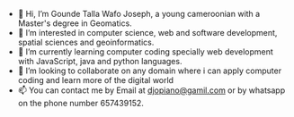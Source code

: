 - 👋 Hi, I’m Gounde Talla Wafo Joseph, a young cameroonian with a Master's degree in Geomatics.
- 👀 I’m interested in computer science, web and software development, spatial sciences and  geoinformatics.
- 🌱 I’m currently learning computer coding specially web development with JavaScript, java and python languages.
- 💞️ I’m looking to collaborate on any domain where i can apply computer coding and learn more of the digital world
- 📫 You can contact me by Email at djopiano@gamil.com or by whatsapp on the phone number 657439152.

<!---
djojos99/djojos99 is a ✨ special ✨ repository because its `README.md` (this file) appears on your GitHub profile.
You can click the Preview link to take a look at your changes.
--->
